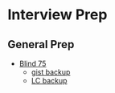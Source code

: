 # Interview Prep

## General Prep

* [Blind 75](https://www.teamblind.com/post/New-Year-Gift---Curated-List-of-Top-75-LeetCode-Questions-to-Save-Your-Time-OaM1orEU)
  * [gist backup](https://gist.github.com/krishnadey30/88c4e2f601e96597974c00185e479532)
  * [LC backup](https://leetcode.com/discuss/general-discussion/460599/blind-75-leetcode-questions)